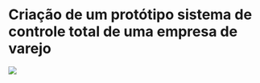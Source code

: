 <h1>Criação de um protótipo sistema de controle total de uma empresa de varejo</h1>
<img src="https://github.com/user-attachments/assets/9c2cbb6f-ae5e-42e3-9b0a-4a1cd5f46507">
